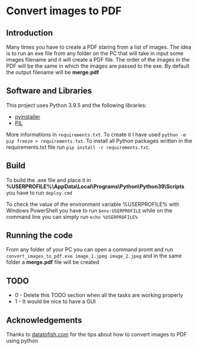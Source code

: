 # Convert images to PDF

## Introduction

Many times you have to create a PDF staring from a list of images. The idea is to run an exe file from any folder on the PC that will take in input some images filename and it will create a PDF file. The order of the images in the PDF will be the same in which the images are passed to the exe. By default the output filename will be **merge.pdf**

## Software and Libraries

This project uses Python 3.9.5 and the following libraries:
* [pyinstaller](https://www.pyinstaller.org/)
* [PIL](https://pillow.readthedocs.io/en/stable/index.html)


More informations in `requirements.txt`. To create it I have used `python -m pip freeze > requirements.txt`. To install all Python packages written in the requirements.txt file run `pip install -r requirements.txt`.

## Build

To build the .exe file and place it in **%USERPROFILE%\AppData\Local\Programs\Python\Python39\Scripts**
you have to run `deploy.cmd`

To check the value of the environment variable %USERPROFILE% with Windows PowerShell you have to run `$env:USERPROFILE` while on the command line you can simply run `echo %USERPROFILE%`

## Running the code

From any folder of your PC you can open a command promt and run `convert_images_to_pdf.exe image_1.jpeg image_2.jpeg` and in the same folder a **merge.pdf** file will be created

## TODO

* 0 - Delete this TODO section when all the tasks are working properly
* 1 - It would be nice to have a GUI

## Acknowledgements

Thanks to [datatofish.com](https://datatofish.com/images-to-pdf-python/#:~:text=%20Steps%20to%20Convert%20Images%20to%20PDF%20using,the%20image%20to%20PDF%20using%20Python%20More%20) for the tips about how to convert images to PDF using python
